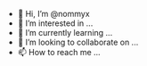 - 👋 Hi, I’m @nommyx
- 👀 I’m interested in ...
- 🌱 I’m currently learning ...
- 💞️ I’m looking to collaborate on ...
- 📫 How to reach me ...

<!---
nommyx/nommyx is a ✨ special ✨ repository because its `README.md` (this file) appears on your GitHub profile.
You can click the Preview link to take a look at your changes.
--->
